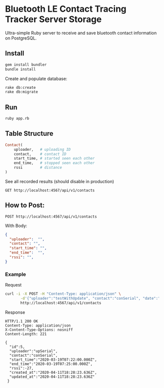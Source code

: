 # Bluetooth LE Contact Tracing Tracker Server Storage

Ultra-simple Ruby server to receive and save bluetooth contact information on PostgreSQL. 

## Install

```bash
gem install bundler
bundle install 
```

Create and populate database:

```bash 
rake db:create 
rake db:migrate
```

## Run

```bash
ruby app.rb
```

## Table Structure

```ruby
Contact(
    uploader,   # uploading ID
    contact,    # contact ID
    start_time, # started seen each other
    end_time,   # stopped seen each other
    rssi        # distance
)
```

See all recorded results (should disable in production)

```
GET http://localhost:4567/api/v1/contacts
```

## How to Post:

```
POST http://localhost:4567/api/v1/contacts
````

With Body:

```json
{ 
  "uploader":  "",
  "contact": "",
  "start_time": "",
  "end_time":  "",
  "rssi": "",
}
````

### Example

Request

```bash
curl -i -X POST -H "Content-Type: application/json" \
       -d'{"uploader":"testWithUpdate", "contact":"conSerial", "date":"2020-03-19T07:22Z", "rssi":-27}'\
       http://localhost:4567/api/v1/contacts
```

Response

```
HTTP/1.1 200 OK
Content-Type: application/json
X-Content-Type-Options: nosniff
Content-Length: 221

{ 
  "id":5, 
  "uploader":"upSerial",
  "contact":"conSerial",
  "start_time":"2020-03-19T07:22:00.000Z",
  "end_time":"2020-03-19T07:25:00.000Z",
  "rssi":-27,
  "created_at":"2020-04-11T18:28:23.636Z",
  "updated_at":"2020-04-11T18:28:23.636Z"
 }
````
